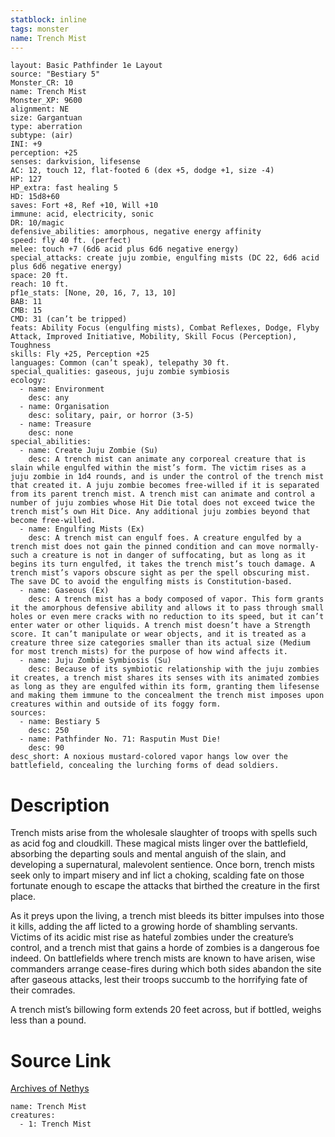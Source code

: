 ```yaml
---
statblock: inline
tags: monster
name: Trench Mist
---
```

```statblock
layout: Basic Pathfinder 1e Layout
source: "Bestiary 5"
Monster_CR: 10
name: Trench Mist
Monster_XP: 9600
alignment: NE
size: Gargantuan
type: aberration
subtype: (air)
INI: +9
perception: +25
senses: darkvision, lifesense
AC: 12, touch 12, flat-footed 6 (dex +5, dodge +1, size -4)
HP: 127
HP_extra: fast healing 5
HD: 15d8+60
saves: Fort +8, Ref +10, Will +10
immune: acid, electricity, sonic
DR: 10/magic
defensive_abilities: amorphous, negative energy affinity
speed: fly 40 ft. (perfect)
melee: touch +7 (6d6 acid plus 6d6 negative energy)
special_attacks: create juju zombie, engulfing mists (DC 22, 6d6 acid plus 6d6 negative energy)
space: 20 ft.
reach: 10 ft.
pf1e_stats: [None, 20, 16, 7, 13, 10]
BAB: 11
CMB: 15
CMD: 31 (can’t be tripped)
feats: Ability Focus (engulfing mists), Combat Reflexes, Dodge, Flyby Attack, Improved Initiative, Mobility, Skill Focus (Perception), Toughness
skills: Fly +25, Perception +25
languages: Common (can’t speak), telepathy 30 ft.
special_qualities: gaseous, juju zombie symbiosis
ecology:
  - name: Environment
    desc: any
  - name: Organisation
    desc: solitary, pair, or horror (3-5)
  - name: Treasure
    desc: none
special_abilities:
  - name: Create Juju Zombie (Su)
    desc: A trench mist can animate any corporeal creature that is slain while engulfed within the mist’s form. The victim rises as a juju zombie in 1d4 rounds, and is under the control of the trench mist that created it. A juju zombie becomes free-willed if it is separated from its parent trench mist. A trench mist can animate and control a number of juju zombies whose Hit Die total does not exceed twice the trench mist’s own Hit Dice. Any additional juju zombies beyond that become free-willed.
  - name: Engulfing Mists (Ex)
    desc: A trench mist can engulf foes. A creature engulfed by a trench mist does not gain the pinned condition and can move normally-such a creature is not in danger of suffocating, but as long as it begins its turn engulfed, it takes the trench mist’s touch damage. A trench mist’s vapors obscure sight as per the spell obscuring mist. The save DC to avoid the engulfing mists is Constitution-based.
  - name: Gaseous (Ex)
    desc: A trench mist has a body composed of vapor. This form grants it the amorphous defensive ability and allows it to pass through small holes or even mere cracks with no reduction to its speed, but it can’t enter water or other liquids. A trench mist doesn’t have a Strength score. It can’t manipulate or wear objects, and it is treated as a creature three size categories smaller than its actual size (Medium for most trench mists) for the purpose of how wind affects it.
  - name: Juju Zombie Symbiosis (Su)
    desc: Because of its symbiotic relationship with the juju zombies it creates, a trench mist shares its senses with its animated zombies as long as they are engulfed within its form, granting them lifesense and making them immune to the concealment the trench mist imposes upon creatures within and outside of its foggy form.
sources:
  - name: Bestiary 5
    desc: 250
  - name: Pathfinder No. 71: Rasputin Must Die!
    desc: 90
desc_short: A noxious mustard-colored vapor hangs low over the battlefield, concealing the lurching forms of dead soldiers.
```
# Description
Trench mists arise from the wholesale slaughter of troops with spells such as acid fog and cloudkill. These magical mists linger over the battlefield, absorbing the departing souls and mental anguish of the slain, and developing a supernatural, malevolent sentience. Once born, trench mists seek only to impart misery and inf lict a choking, scalding fate on those fortunate enough to escape the attacks that birthed the creature in the first place.

 As it preys upon the living, a trench mist bleeds its bitter impulses into those it kills, adding the aff licted to a growing horde of shambling servants. Victims of its acidic mist rise as hateful zombies under the creature’s control, and a trench mist that gains a horde of zombies is a dangerous foe indeed. On battlefields where trench mists are known to have arisen, wise commanders arrange cease-fires during which both sides abandon the site after gaseous attacks, lest their troops succumb to the horrifying fate of their comrades.

 A trench mist’s billowing form extends 20 feet across, but if bottled, weighs less than a pound.
# Source Link
[Archives of Nethys](https://aonprd.com/MonsterDisplay.aspx?ItemName=Trench%20Mist)
```encounter-table
name: Trench Mist
creatures:
  - 1: Trench Mist
```
